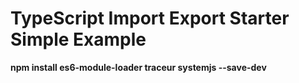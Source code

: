 # TypeScript Import Export Starter Simple Example

**npm install es6-module-loader traceur systemjs --save-dev**